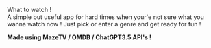 What to watch ! <br>
A simple but useful app for hard times when your'e not sure what you wanna watch now !
Just pick or enter a genre and get ready for fun !

<b> Made using MazeTV / OMDB / ChatGPT3.5 API's ! </b>

